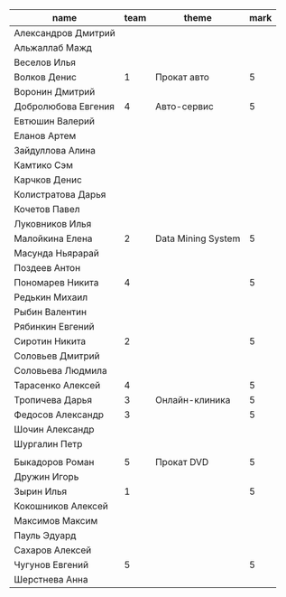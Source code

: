 
| name                | team | theme | mark |
| ------------------- | ---- | ----- | ---- |
| Александров Дмитрий |     |     |     |
| Альжаллаб Мажд |     |     |     |
| Веселов Илья |     |     |     |
| Волков Денис | 1   |  Прокат авто   | 5   |
| Воронин Дмитрий |     |     |     |
| Добролюбова Евгения | 4   | Авто-сервис    | 5   |
| Евтюшин Валерий |     |     |     |
| Еланов Артем |     |     |     |
| Зайдуллова Алина |     |     |     |
| Камтико Сэм |     |     |     |
| Карчков Денис |     |     |     |
| Колистратова Дарья |     |     |     |
| Кочетов Павел |     |     |     |
| Луковников Илья |     |     |     |
| Малойкина Елена | 2   | Data Mining System    | 5   |
| Масунда Ньярарай |     |     |     |
| Поздеев Антон |     |     |     |
| Пономарев Никита | 4   |     | 5   |
| Редькин Михаил |     |     |     |
| Рыбин Валентин |     |     |     |
| Рябинкин Евгений |     |     |     |
| Сиротин Никита | 2   |     | 5   |
| Соловьев Дмитрий |     |     |     |
| Соловьева Людмила |     |     |     |
| Тарасенко Алексей | 4   |     | 5   |
| Тропичева Дарья | 3   | Онлайн-клиника    | 5   |
| Федосов Александр | 3   |     | 5   |
| Шочин Александр |     |     |     |
| Шургалин Петр |     |     |     |
|               |     |     |     |
| Быкадоров Роман | 5   | Прокат DVD    | 5   |
| Дружин Игорь |     |     |     |
| Зырин Илья | 1   |     | 5   |
| Кокошников Алексей |     |     |     |
| Максимов Максим |     |     |     |
| Пауль Эдуард |     |     |     |
| Сахаров Алексей |     |     |     |
| Чугунов Евгений | 5   |     | 5   |
| Шерстнева Анна |     |     |     |
